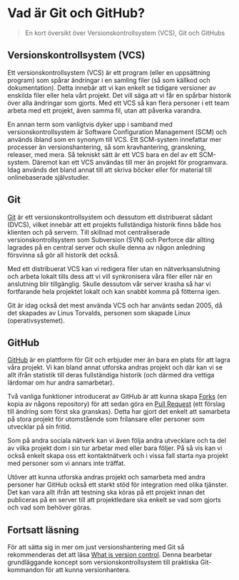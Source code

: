 # Vad är Git och GitHub?

> En kort översikt över Versionskontrollsystem (VCS), Git och GitHubs

## Versionskontrollsystem (VCS)

Ett versionskontrollsystem (VCS) är ett program (eller en uppsättning program) som spårar ändringar i en samling filer (så som källkod och dokumentation). Detta innebär att vi kan enkelt se tidigare versioner av enskilda filer eller hela vårt projekt. Det vill säga att vi får en spårbar historik över alla ändringar som gjorts. Med ett VCS så kan flera personer i ett team arbeta med ett projekt, även samma fil, utan att påverka varandra.

En annan term som vanligtvis dyker upp i samband med versionskontrollsystem är Software Configuration Management (SCM) och används ibland som en synonym till VCS. Ett SCM-system innefattar mer processer än versionshantering, så som kravhantering, granskning, releaser, med mera. Så tekniskt sätt är ett VCS bara en del av ett SCM-system. Däremot kan ett VCS användas till mer än projekt för programvara. Idag används det bland annat till att skriva böcker eller för material till onlinebaserade självstudier.

## Git

[Git](https://git-scm.com) är ett versionskontrollsystem och dessutom ett distribuerat sådant (DVCS), vilket innebär att ett projekts fullständiga historik finns både hos klienten och på servern. Till skillnad mot centraliserade versionskontrollsystem som Subversion (SVN) och Perforce där allting lagrades på en central server och skulle denna av någon anledning försvinna så gör all historik det också.

Med ett distribuerat VCS kan vi redigera filer utan en nätverksanslutning och arbeta lokalt tills dess att vi vill synkronisera våra filer eller när en anslutning blir tillgänglig. Skulle dessutom vår server krasha så har vi fortfarande hela projektet lokalt och kan snabbt komma på fötterna igen.

Git är idag också det mest använda VCS och har använts sedan 2005, då det skapades av Linus Torvalds, personen som skapade Linux (operativsystemet).

## GitHub

[GitHub](https://github.com) är en plattform för Git och erbjuder mer än bara en plats för att lagra våra projekt. Vi kan bland annat utforska andras projekt och där kan vi se allt ifrån statistik till deras fullständiga historik (och därmed dra vettiga lärdomar om hur andra samarbetar).

Två vanliga funktioner introducerat av GitHub är att kunna skapa [Forks](https://guides.github.com/activities/forking/) (en kopia av någons repository) för att sedan göra en [Pull Request](https://help.github.com/en/github/collaborating-with-issues-and-pull-requests/creating-a-pull-request) (ett förslag till ändring som först ska granskas). Detta har gjort det enkelt att samarbeta på stora projekt för utomstående som frilansare eller personer som utvecklar på sin fritid.

Som på andra sociala nätverk kan vi även följa andra utvecklare och ta del av vilka projekt dom i sin tur arbetar med eller bara följer. På så vis kan vi också enkelt skapa oss ett kontaktnätverk och i vissa fall starta nya projekt med personer som vi annars inte träffat.

Utöver att kunna utforska andras projekt och samarbeta med andra personer har GitHub också ett starkt stöd för integration med olika tjänster. Det kan vara allt ifrån att testning ska köras på ett projekt innan det publiceras på en server till att projektledare ska enkelt se vad som gjorts och vad som behöver göras.

## Fortsatt läsning

För att sätta sig in mer om just versionshantering med Git så rekommenderas det att läsa [What is version control](https://www.atlassian.com/git/tutorials/what-is-version-control). Denna bearbetar grundläggande koncept som versionskontrollsystem till praktiska Git-kommandon för att kunna versionhantera.
